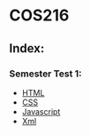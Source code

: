 # COS216

## Index:
### Semester Test 1:
- [HTML](html.md)
- [CSS](CSS.md)
- [Javascript](javascript.md)
- [Xml](xml.md)

